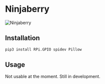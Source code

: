 Ninjaberry
==========

![Ninjaberry](ninjaberry.gif)

## Installation

```bash
pip3 install RPi.GPIO spidev Pillow
```

## Usage

Not usable at the moment. Still in development.
